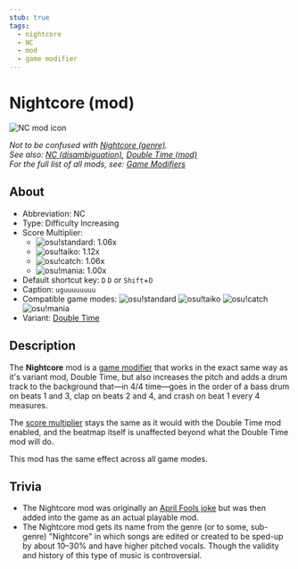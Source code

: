 ```yaml
---
stub: true
tags:
  - nightcore
  - NC
  - mod
  - game modifier
---
```


# Nightcore (mod)

![NC mod icon](/wiki/shared/mods/NC.png "Nightcore (NC) mod icon")

*Not to be confused with [Nightcore (genre)](https://en.wikipedia.org/wiki/Nightcore "Wikipedia").*\
*See also: [NC (disambiguation)](/wiki/Disambiguation/NC), [Double Time (mod)](/wiki/Game_modifier/Double_Time)*\
*For the full list of all mods, see: [Game Modifiers](/wiki/Game_modifier)*

## About

- Abbreviation: NC
- Type: Difficulty Increasing
- Score Multiplier:
  - ![][o!s]: 1.06x
  - ![][o!t]: 1.12x
  - ![][o!c]: 1.06x
  - ![][o!m]: 1.00x
- Default shortcut key: `D` `D` or `Shift`+`D`
- Caption: `uguuuuuuuu`
- Compatible game modes: ![][o!s] ![][o!t] ![][o!c] ![][o!m]
- Variant: [Double Time](/wiki/Game_modifier/Double_Time)

## Description

The **Nightcore** mod is a [game modifier](/wiki/Game_modifier) that works in the exact same way as it's variant mod, Double Time, but also increases the pitch and adds a drum track to the background that—in 4/4 time—goes in the order of a bass drum on beats 1 and 3, clap on beats 2 and 4, and crash on beat 1 every 4 measures.

The [score multiplier](/wiki/Game_modifier/Score_multiplier) stays the same as it would with the Double Time mod enabled, and the beatmap itself is unaffected beyond what the Double Time mod will do.

This mod has the same effect across all game modes.

## Trivia

- The Nightcore mod was originally an [April Fools joke](https://osu.ppy.sh/community/forums/topics/49733) but was then added into the game as an actual playable mod.
- The Nightcore mod gets its name from the genre (or to some, sub-genre) "Nightcore" in which songs are edited or created to be sped-up by about 10–30% and have higher pitched vocals. Though the validity and history of this type of music is controversial.

[o!s]: /wiki/shared/mode/osu.png "osu!standard"
[o!t]: /wiki/shared/mode/taiko.png "osu!taiko"
[o!c]: /wiki/shared/mode/catch.png "osu!catch"
[o!m]: /wiki/shared/mode/mania.png "osu!mania"
